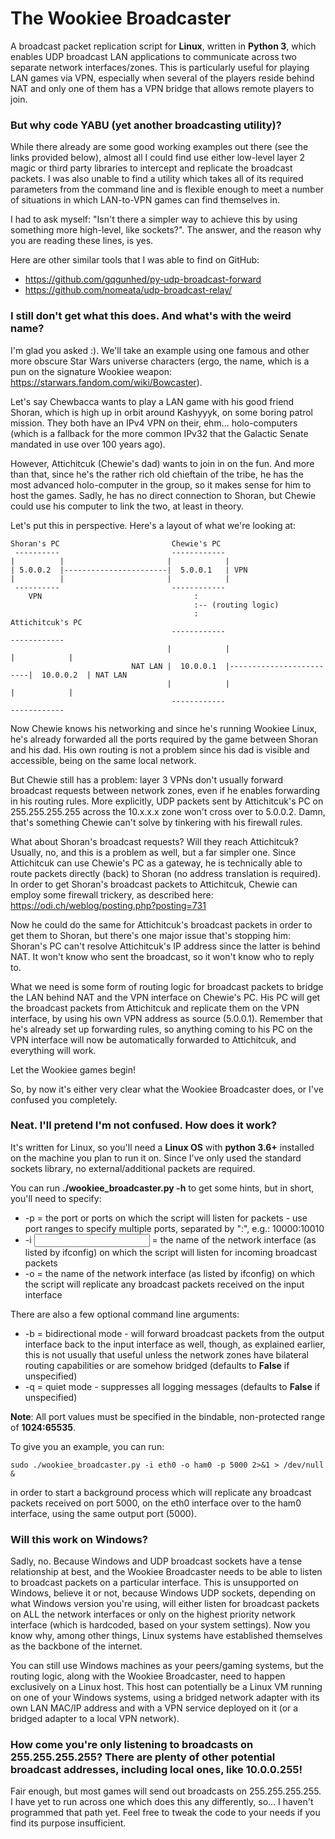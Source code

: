 # The Wookiee Broadcaster

A broadcast packet replication script for **Linux**, written in **Python 3**, which enables UDP broadcast LAN applications to communicate across two separate network interfaces/zones. This is particularly useful for playing LAN games via VPN, especially when several of the players reside behind NAT and only one of them has a VPN bridge that allows remote players to join.

### But why code YABU (yet another broadcasting utility)?

While there already are some good working examples out there (see the links provided below), almost all I could find use either low-level layer 2 magic or third party libraries to intercept and replicate the broadcast packets. I was also unable to find a utility which takes all of its required parameters from the command line and is flexible enough to meet a number of situations in which LAN-to-VPN games can find themselves in.

I had to ask myself: "Isn't there a simpler way to achieve this by using something more high-level, like sockets?". The answer, and the reason why you are reading these lines, is yes.

Here are other similar tools that I was able to find on GitHub:
* https://github.com/gqgunhed/py-udp-broadcast-forward
* https://github.com/nomeata/udp-broadcast-relay/

### I still don't get what this does. And what's with the weird name?

I'm glad you asked :). We'll take an example using one famous and other more obscure Star Wars universe characters (ergo, the name, which is a pun on the signature Wookiee weapon: https://starwars.fandom.com/wiki/Bowcaster). 

Let's say Chewbacca wants to play a LAN game with his good friend Shoran, which is high up in orbit around Kashyyyk, on some boring patrol mission. They both have an IPv4 VPN on their, ehm... holo-computers (which is a fallback for the more common IPv32 that the Galactic Senate mandated in use over 100 years ago).

However, Attichitcuk (Chewie's dad) wants to join in on the fun. And more than that, since he's the rather rich old chieftain of the tribe, he has the most advanced holo-computer in the group, so it makes sense for him to host the games. Sadly, he has no direct connection to Shoran, but Chewie could use his computer to link the two, at least in theory.

Let's put this in perspective. Here's a layout of what we're looking at:

```
Shoran's PC                         Chewie's PC
 ----------                         ------------
|          |                       |            |
| 5.0.0.2  |-----------------------|  5.0.0.1   | VPN
|          |                       |            |
 ----------                         ------------
    VPN                                  :
                                         :-- (routing logic)
                                         :                                Attichitcuk's PC
                                    ------------                           ------------
                                   |            |                         |            |
                           NAT LAN |  10.0.0.1  |-------------------------|  10.0.0.2  | NAT LAN 
                                   |            |                         |            |
                                    ------------                           ------------
```

Now Chewie knows his networking and since he's running Wookiee Linux, he's already forwarded all the ports required by the game between Shoran and his dad. His own routing is not a problem since his dad is visible and accessible, being on the same local network.

But Chewie still has a problem: layer 3 VPNs don't usually forward broadcast requests between network zones, even if he enables forwarding in his routing rules. More explicitly, UDP packets sent by Attichitcuk's PC on 255.255.255.255 across the 10.x.x.x zone won't cross over to 5.0.0.2. Damn, that's something Chewie can't solve by tinkering with his firewall rules.

What about Shoran's broadcast requests? Will they reach Attichitcuk? Usually, no, and this is a problem as well, but a far simpler one. Since Attichitcuk can use Chewie's PC as a gateway, he is technically able to route packets directly (back) to Shoran (no address translation is required). In order to get Shoran's broadcast packets to Attichitcuk, Chewie can employ some firewall trickery, as described here: https://odi.ch/weblog/posting.php?posting=731

Now he could do the same for Attichitcuk's broadcast packets in order to get them to Shoran, but there's one major issue that's stopping him: Shoran's PC can't resolve Attichitcuk's IP address since the latter is behind NAT. It won't know who sent the broadcast, so it won't know who to reply to.

What we need is some form of routing logic for broadcast packets to bridge the LAN behind NAT and the VPN interface on Chewie's PC. His PC will get the broadcast packets from Attichitcuk and replicate them on the VPN interface, by using his own VPN address as source (5.0.0.1). Remember that he's already set up forwarding rules, so anything coming to his PC on the VPN interface will now be automatically forwarded to Attichitcuk, and everything will work.

Let the Wookiee games begin!

So, by now it's either very clear what the Wookiee Broadcaster does, or I've confused you completely.

### Neat. I'll pretend I'm not confused. How does it work?

It's written for Linux, so you'll need a **Linux OS** with **python 3.6+** installed on the machine you plan to run it on. Since I've only used the standard sockets library, no external/additional packets are required.

You can run **./wookiee_broadcaster.py -h** to get some hints, but in short, you'll need to specify:

* -p <ports> = the port or ports on which the script will listen for packets - use port ranges to specify multiple ports, separated by ":", e.g.: 10000:10010
* -i <input> = the name of the network interface (as listed by ifconfig) on which the script will listen for incoming broadcast packets
* -o <output> = the name of the network interface (as listed by ifconfig) on which the script will replicate any broadcast packets received on the input interface

There are also a few optional command line arguments:

* -b = bidirectional mode - will forward broadcast packets from the output interface back to the input interface as well, though, as explained earlier, this is not usually that useful unless the network zones have bilateral routing capabilities or are somehow bridged (defaults to **False** if unspecified)
* -q = quiet mode - suppresses all logging messages (defaults to **False** if unspecified)

**Note**: All port values must be specified in the bindable, non-protected range of **1024:65535**.

To give you an example, you can run:

```
sudo ./wookiee_broadcaster.py -i eth0 -o ham0 -p 5000 2>&1 > /dev/null &
```

in order to start a background process which will replicate any broadcast packets received on port 5000, on the eth0 interface over to the ham0 interface, using the same output port (5000).

### Will this work on Windows?

Sadly, no. Because Windows and UDP broadcast sockets have a tense relationship at best, and the Wookiee Broadcaster needs to be able to listen to broadcast packets on a particular interface. This is unsupported on Windows, believe it or not, because Windows UDP sockets, depending on what Windows version you're using, will either listen for broadcast packets on ALL the network interfaces or only on the highest priority network interface (which is hardcoded, based on your system settings). Now you know why, among other things, Linux systems have established themselves as the backbone of the internet.

You can still use Windows machines as your peers/gaming systems, but the routing logic, along with the Wookiee Broadcaster, need to happen exclusively on a Linux host. This host can potentially be a Linux VM running on one of your Windows systems, using a bridged network adapter with its own LAN MAC/IP address and with a VPN service deployed on it (or a bridged adapter to a local VPN network).

### How come you're only listening to broadcasts on 255.255.255.255? There are plenty of other potential broadcast addresses, including local ones, like 10.0.0.255!

Fair enough, but most games will send out broadcasts on 255.255.255.255. I have yet to run across one which does this any differently, so... I haven't programmed that path yet. Feel free to tweak the code to your needs if you find its purpose insufficient.

